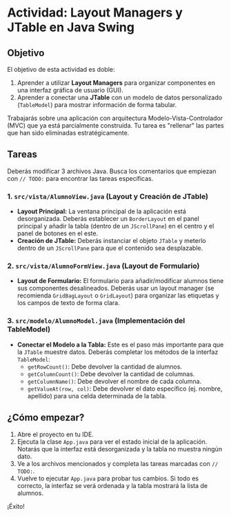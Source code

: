 # Actividad: Layout Managers y JTable en Java Swing

## Objetivo

El objetivo de esta actividad es doble:
1.  Aprender a utilizar **Layout Managers** para organizar componentes en una interfaz gráfica de usuario (GUI).
2.  Aprender a conectar una **JTable** con un modelo de datos personalizado (`TableModel`) para mostrar información de forma tabular.

Trabajarás sobre una aplicación con arquitectura Modelo-Vista-Controlador (MVC) que ya está parcialmente construida. Tu tarea es "rellenar" las partes que han sido eliminadas estratégicamente.

## Tareas

Deberás modificar 3 archivos Java. Busca los comentarios que empiezan con `// TODO:` para encontrar las tareas específicas.

### 1. `src/vista/AlumnoView.java` (Layout y Creación de JTable)

-   **Layout Principal:** La ventana principal de la aplicación está desorganizada. Deberás establecer un `BorderLayout` en el panel principal y añadir la tabla (dentro de un `JScrollPane`) en el centro y el panel de botones en el este.
-   **Creación de JTable:** Deberás instanciar el objeto `JTable` y meterlo dentro de un `JScrollPane` para que el contenido sea desplazable.

### 2. `src/vista/AlumnoFormView.java` (Layout de Formulario)

-   **Layout de Formulario:** El formulario para añadir/modificar alumnos tiene sus componentes desalineados. Deberás usar un layout manager (se recomienda `GridBagLayout` o `GridLayout`) para organizar las etiquetas y los campos de texto de forma clara.

### 3. `src/modelo/AlumnoModel.java` (Implementación del TableModel)

-   **Conectar el Modelo a la Tabla:** Este es el paso más importante para que la `JTable` muestre datos. Deberás completar los métodos de la interfaz `TableModel`:
    -   `getRowCount()`: Debe devolver la cantidad de alumnos.
    -   `getColumnCount()`: Debe devolver la cantidad de columnas.
    -   `getColumnName()`: Debe devolver el nombre de cada columna.
    -   `getValueAt(row, col)`: Debe devolver el dato específico (ej. nombre, apellido) para una celda determinada de la tabla.

## ¿Cómo empezar?

1.  Abre el proyecto en tu IDE.
2.  Ejecuta la clase `App.java` para ver el estado inicial de la aplicación. Notarás que la interfaz está desorganizada y la tabla no muestra ningún dato.
3.  Ve a los archivos mencionados y completa las tareas marcadas con `// TODO:`.
4.  Vuelve to ejecutar `App.java` para probar tus cambios. Si todo es correcto, la interfaz se verá ordenada y la tabla mostrará la lista de alumnos.

¡Éxito!